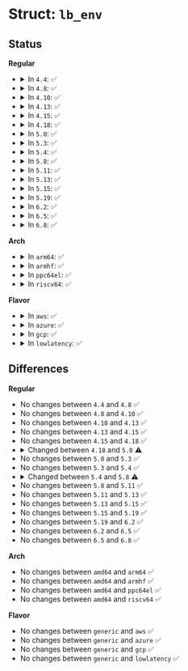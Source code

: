 # Struct: <code>lb_env</code>

## Status
<b>Regular</b>
<ul>
<li>
<details>
<summary>In <code>4.4</code>: ✅</summary>

```c
struct lb_env {
    struct sched_domain *sd;
    struct rq *src_rq;
    int src_cpu;
    int dst_cpu;
    struct rq *dst_rq;
    struct cpumask *dst_grpmask;
    int new_dst_cpu;
    enum cpu_idle_type idle;
    long int imbalance;
    struct cpumask *cpus;
    unsigned int flags;
    unsigned int loop;
    unsigned int loop_break;
    unsigned int loop_max;
    enum fbq_type fbq_type;
    struct list_head tasks;
};
```
</details>
</li>
<li>
<details>
<summary>In <code>4.8</code>: ✅</summary>

```c
struct lb_env {
    struct sched_domain *sd;
    struct rq *src_rq;
    int src_cpu;
    int dst_cpu;
    struct rq *dst_rq;
    struct cpumask *dst_grpmask;
    int new_dst_cpu;
    enum cpu_idle_type idle;
    long int imbalance;
    struct cpumask *cpus;
    unsigned int flags;
    unsigned int loop;
    unsigned int loop_break;
    unsigned int loop_max;
    enum fbq_type fbq_type;
    struct list_head tasks;
};
```
</details>
</li>
<li>
<details>
<summary>In <code>4.10</code>: ✅</summary>

```c
struct lb_env {
    struct sched_domain *sd;
    struct rq *src_rq;
    int src_cpu;
    int dst_cpu;
    struct rq *dst_rq;
    struct cpumask *dst_grpmask;
    int new_dst_cpu;
    enum cpu_idle_type idle;
    long int imbalance;
    struct cpumask *cpus;
    unsigned int flags;
    unsigned int loop;
    unsigned int loop_break;
    unsigned int loop_max;
    enum fbq_type fbq_type;
    struct list_head tasks;
};
```
</details>
</li>
<li>
<details>
<summary>In <code>4.13</code>: ✅</summary>

```c
struct lb_env {
    struct sched_domain *sd;
    struct rq *src_rq;
    int src_cpu;
    int dst_cpu;
    struct rq *dst_rq;
    struct cpumask *dst_grpmask;
    int new_dst_cpu;
    enum cpu_idle_type idle;
    long int imbalance;
    struct cpumask *cpus;
    unsigned int flags;
    unsigned int loop;
    unsigned int loop_break;
    unsigned int loop_max;
    enum fbq_type fbq_type;
    struct list_head tasks;
};
```
</details>
</li>
<li>
<details>
<summary>In <code>4.15</code>: ✅</summary>

```c
struct lb_env {
    struct sched_domain *sd;
    struct rq *src_rq;
    int src_cpu;
    int dst_cpu;
    struct rq *dst_rq;
    struct cpumask *dst_grpmask;
    int new_dst_cpu;
    enum cpu_idle_type idle;
    long int imbalance;
    struct cpumask *cpus;
    unsigned int flags;
    unsigned int loop;
    unsigned int loop_break;
    unsigned int loop_max;
    enum fbq_type fbq_type;
    struct list_head tasks;
};
```
</details>
</li>
<li>
<details>
<summary>In <code>4.18</code>: ✅</summary>

```c
struct lb_env {
    struct sched_domain *sd;
    struct rq *src_rq;
    int src_cpu;
    int dst_cpu;
    struct rq *dst_rq;
    struct cpumask *dst_grpmask;
    int new_dst_cpu;
    enum cpu_idle_type idle;
    long int imbalance;
    struct cpumask *cpus;
    unsigned int flags;
    unsigned int loop;
    unsigned int loop_break;
    unsigned int loop_max;
    enum fbq_type fbq_type;
    struct list_head tasks;
};
```
</details>
</li>
<li>
<details>
<summary>In <code>5.0</code>: ✅</summary>

```c
struct lb_env {
    struct sched_domain *sd;
    struct rq *src_rq;
    int src_cpu;
    int dst_cpu;
    struct rq *dst_rq;
    struct cpumask *dst_grpmask;
    int new_dst_cpu;
    enum cpu_idle_type idle;
    long int imbalance;
    struct cpumask *cpus;
    unsigned int flags;
    unsigned int loop;
    unsigned int loop_break;
    unsigned int loop_max;
    enum fbq_type fbq_type;
    enum group_type src_grp_type;
    struct list_head tasks;
};
```
</details>
</li>
<li>
<details>
<summary>In <code>5.3</code>: ✅</summary>

```c
struct lb_env {
    struct sched_domain *sd;
    struct rq *src_rq;
    int src_cpu;
    int dst_cpu;
    struct rq *dst_rq;
    struct cpumask *dst_grpmask;
    int new_dst_cpu;
    enum cpu_idle_type idle;
    long int imbalance;
    struct cpumask *cpus;
    unsigned int flags;
    unsigned int loop;
    unsigned int loop_break;
    unsigned int loop_max;
    enum fbq_type fbq_type;
    enum group_type src_grp_type;
    struct list_head tasks;
};
```
</details>
</li>
<li>
<details>
<summary>In <code>5.4</code>: ✅</summary>

```c
struct lb_env {
    struct sched_domain *sd;
    struct rq *src_rq;
    int src_cpu;
    int dst_cpu;
    struct rq *dst_rq;
    struct cpumask *dst_grpmask;
    int new_dst_cpu;
    enum cpu_idle_type idle;
    long int imbalance;
    struct cpumask *cpus;
    unsigned int flags;
    unsigned int loop;
    unsigned int loop_break;
    unsigned int loop_max;
    enum fbq_type fbq_type;
    enum group_type src_grp_type;
    struct list_head tasks;
};
```
</details>
</li>
<li>
<details>
<summary>In <code>5.8</code>: ✅</summary>

```c
struct lb_env {
    struct sched_domain *sd;
    struct rq *src_rq;
    int src_cpu;
    int dst_cpu;
    struct rq *dst_rq;
    struct cpumask *dst_grpmask;
    int new_dst_cpu;
    enum cpu_idle_type idle;
    long int imbalance;
    struct cpumask *cpus;
    unsigned int flags;
    unsigned int loop;
    unsigned int loop_break;
    unsigned int loop_max;
    enum fbq_type fbq_type;
    enum migration_type migration_type;
    struct list_head tasks;
};
```
</details>
</li>
<li>
<details>
<summary>In <code>5.11</code>: ✅</summary>

```c
struct lb_env {
    struct sched_domain *sd;
    struct rq *src_rq;
    int src_cpu;
    int dst_cpu;
    struct rq *dst_rq;
    struct cpumask *dst_grpmask;
    int new_dst_cpu;
    enum cpu_idle_type idle;
    long int imbalance;
    struct cpumask *cpus;
    unsigned int flags;
    unsigned int loop;
    unsigned int loop_break;
    unsigned int loop_max;
    enum fbq_type fbq_type;
    enum migration_type migration_type;
    struct list_head tasks;
};
```
</details>
</li>
<li>
<details>
<summary>In <code>5.13</code>: ✅</summary>

```c
struct lb_env {
    struct sched_domain *sd;
    struct rq *src_rq;
    int src_cpu;
    int dst_cpu;
    struct rq *dst_rq;
    struct cpumask *dst_grpmask;
    int new_dst_cpu;
    enum cpu_idle_type idle;
    long int imbalance;
    struct cpumask *cpus;
    unsigned int flags;
    unsigned int loop;
    unsigned int loop_break;
    unsigned int loop_max;
    enum fbq_type fbq_type;
    enum migration_type migration_type;
    struct list_head tasks;
};
```
</details>
</li>
<li>
<details>
<summary>In <code>5.15</code>: ✅</summary>

```c
struct lb_env {
    struct sched_domain *sd;
    struct rq *src_rq;
    int src_cpu;
    int dst_cpu;
    struct rq *dst_rq;
    struct cpumask *dst_grpmask;
    int new_dst_cpu;
    enum cpu_idle_type idle;
    long int imbalance;
    struct cpumask *cpus;
    unsigned int flags;
    unsigned int loop;
    unsigned int loop_break;
    unsigned int loop_max;
    enum fbq_type fbq_type;
    enum migration_type migration_type;
    struct list_head tasks;
};
```
</details>
</li>
<li>
<details>
<summary>In <code>5.19</code>: ✅</summary>

```c
struct lb_env {
    struct sched_domain *sd;
    struct rq *src_rq;
    int src_cpu;
    int dst_cpu;
    struct rq *dst_rq;
    struct cpumask *dst_grpmask;
    int new_dst_cpu;
    enum cpu_idle_type idle;
    long int imbalance;
    struct cpumask *cpus;
    unsigned int flags;
    unsigned int loop;
    unsigned int loop_break;
    unsigned int loop_max;
    enum fbq_type fbq_type;
    enum migration_type migration_type;
    struct list_head tasks;
};
```
</details>
</li>
<li>
<details>
<summary>In <code>6.2</code>: ✅</summary>

```c
struct lb_env {
    struct sched_domain *sd;
    struct rq *src_rq;
    int src_cpu;
    int dst_cpu;
    struct rq *dst_rq;
    struct cpumask *dst_grpmask;
    int new_dst_cpu;
    enum cpu_idle_type idle;
    long int imbalance;
    struct cpumask *cpus;
    unsigned int flags;
    unsigned int loop;
    unsigned int loop_break;
    unsigned int loop_max;
    enum fbq_type fbq_type;
    enum migration_type migration_type;
    struct list_head tasks;
};
```
</details>
</li>
<li>
<details>
<summary>In <code>6.5</code>: ✅</summary>

```c
struct lb_env {
    struct sched_domain *sd;
    struct rq *src_rq;
    int src_cpu;
    int dst_cpu;
    struct rq *dst_rq;
    struct cpumask *dst_grpmask;
    int new_dst_cpu;
    enum cpu_idle_type idle;
    long int imbalance;
    struct cpumask *cpus;
    unsigned int flags;
    unsigned int loop;
    unsigned int loop_break;
    unsigned int loop_max;
    enum fbq_type fbq_type;
    enum migration_type migration_type;
    struct list_head tasks;
};
```
</details>
</li>
<li>
<details>
<summary>In <code>6.8</code>: ✅</summary>

```c
struct lb_env {
    struct sched_domain *sd;
    struct rq *src_rq;
    int src_cpu;
    int dst_cpu;
    struct rq *dst_rq;
    struct cpumask *dst_grpmask;
    int new_dst_cpu;
    enum cpu_idle_type idle;
    long int imbalance;
    struct cpumask *cpus;
    unsigned int flags;
    unsigned int loop;
    unsigned int loop_break;
    unsigned int loop_max;
    enum fbq_type fbq_type;
    enum migration_type migration_type;
    struct list_head tasks;
};
```
</details>
</li>
</ul>
<b>Arch</b>
<ul>
<li>
<details>
<summary>In <code>arm64</code>: ✅</summary>

```c
struct lb_env {
    struct sched_domain *sd;
    struct rq *src_rq;
    int src_cpu;
    int dst_cpu;
    struct rq *dst_rq;
    struct cpumask *dst_grpmask;
    int new_dst_cpu;
    enum cpu_idle_type idle;
    long int imbalance;
    struct cpumask *cpus;
    unsigned int flags;
    unsigned int loop;
    unsigned int loop_break;
    unsigned int loop_max;
    enum fbq_type fbq_type;
    enum group_type src_grp_type;
    struct list_head tasks;
};
```
</details>
</li>
<li>
<details>
<summary>In <code>armhf</code>: ✅</summary>

```c
struct lb_env {
    struct sched_domain *sd;
    struct rq *src_rq;
    int src_cpu;
    int dst_cpu;
    struct rq *dst_rq;
    struct cpumask *dst_grpmask;
    int new_dst_cpu;
    enum cpu_idle_type idle;
    long int imbalance;
    struct cpumask *cpus;
    unsigned int flags;
    unsigned int loop;
    unsigned int loop_break;
    unsigned int loop_max;
    enum fbq_type fbq_type;
    enum group_type src_grp_type;
    struct list_head tasks;
};
```
</details>
</li>
<li>
<details>
<summary>In <code>ppc64el</code>: ✅</summary>

```c
struct lb_env {
    struct sched_domain *sd;
    struct rq *src_rq;
    int src_cpu;
    int dst_cpu;
    struct rq *dst_rq;
    struct cpumask *dst_grpmask;
    int new_dst_cpu;
    enum cpu_idle_type idle;
    long int imbalance;
    struct cpumask *cpus;
    unsigned int flags;
    unsigned int loop;
    unsigned int loop_break;
    unsigned int loop_max;
    enum fbq_type fbq_type;
    enum group_type src_grp_type;
    struct list_head tasks;
};
```
</details>
</li>
<li>
<details>
<summary>In <code>riscv64</code>: ✅</summary>

```c
struct lb_env {
    struct sched_domain *sd;
    struct rq *src_rq;
    int src_cpu;
    int dst_cpu;
    struct rq *dst_rq;
    struct cpumask *dst_grpmask;
    int new_dst_cpu;
    enum cpu_idle_type idle;
    long int imbalance;
    struct cpumask *cpus;
    unsigned int flags;
    unsigned int loop;
    unsigned int loop_break;
    unsigned int loop_max;
    enum fbq_type fbq_type;
    enum group_type src_grp_type;
    struct list_head tasks;
};
```
</details>
</li>
</ul>
<b>Flavor</b>
<ul>
<li>
<details>
<summary>In <code>aws</code>: ✅</summary>

```c
struct lb_env {
    struct sched_domain *sd;
    struct rq *src_rq;
    int src_cpu;
    int dst_cpu;
    struct rq *dst_rq;
    struct cpumask *dst_grpmask;
    int new_dst_cpu;
    enum cpu_idle_type idle;
    long int imbalance;
    struct cpumask *cpus;
    unsigned int flags;
    unsigned int loop;
    unsigned int loop_break;
    unsigned int loop_max;
    enum fbq_type fbq_type;
    enum group_type src_grp_type;
    struct list_head tasks;
};
```
</details>
</li>
<li>
<details>
<summary>In <code>azure</code>: ✅</summary>

```c
struct lb_env {
    struct sched_domain *sd;
    struct rq *src_rq;
    int src_cpu;
    int dst_cpu;
    struct rq *dst_rq;
    struct cpumask *dst_grpmask;
    int new_dst_cpu;
    enum cpu_idle_type idle;
    long int imbalance;
    struct cpumask *cpus;
    unsigned int flags;
    unsigned int loop;
    unsigned int loop_break;
    unsigned int loop_max;
    enum fbq_type fbq_type;
    enum group_type src_grp_type;
    struct list_head tasks;
};
```
</details>
</li>
<li>
<details>
<summary>In <code>gcp</code>: ✅</summary>

```c
struct lb_env {
    struct sched_domain *sd;
    struct rq *src_rq;
    int src_cpu;
    int dst_cpu;
    struct rq *dst_rq;
    struct cpumask *dst_grpmask;
    int new_dst_cpu;
    enum cpu_idle_type idle;
    long int imbalance;
    struct cpumask *cpus;
    unsigned int flags;
    unsigned int loop;
    unsigned int loop_break;
    unsigned int loop_max;
    enum fbq_type fbq_type;
    enum group_type src_grp_type;
    struct list_head tasks;
};
```
</details>
</li>
<li>
<details>
<summary>In <code>lowlatency</code>: ✅</summary>

```c
struct lb_env {
    struct sched_domain *sd;
    struct rq *src_rq;
    int src_cpu;
    int dst_cpu;
    struct rq *dst_rq;
    struct cpumask *dst_grpmask;
    int new_dst_cpu;
    enum cpu_idle_type idle;
    long int imbalance;
    struct cpumask *cpus;
    unsigned int flags;
    unsigned int loop;
    unsigned int loop_break;
    unsigned int loop_max;
    enum fbq_type fbq_type;
    enum group_type src_grp_type;
    struct list_head tasks;
};
```
</details>
</li>
</ul>

## Differences
<b>Regular</b>
<ul>
<li>
No changes between <code>4.4</code> and <code>4.8</code> ✅
</li>
<li>
No changes between <code>4.8</code> and <code>4.10</code> ✅
</li>
<li>
No changes between <code>4.10</code> and <code>4.13</code> ✅
</li>
<li>
No changes between <code>4.13</code> and <code>4.15</code> ✅
</li>
<li>
No changes between <code>4.15</code> and <code>4.18</code> ✅
</li>
<li>
<details>
<summary>Changed between <code>4.18</code> and <code>5.0</code> ⚠️</summary>
<ul>
<li>
<b>Field added. </b>
<code>enum group_type src_grp_type</code>
</li>
</ul>
</details>
</li>
<li>
No changes between <code>5.0</code> and <code>5.3</code> ✅
</li>
<li>
No changes between <code>5.3</code> and <code>5.4</code> ✅
</li>
<li>
<details>
<summary>Changed between <code>5.4</code> and <code>5.8</code> ⚠️</summary>
<ul>
<li>
<b>Field added. </b>
<code>enum migration_type migration_type</code>
</li>
<li>
<b>Field removed. </b>
<code>enum group_type src_grp_type</code>
</li>
</ul>
</details>
</li>
<li>
No changes between <code>5.8</code> and <code>5.11</code> ✅
</li>
<li>
No changes between <code>5.11</code> and <code>5.13</code> ✅
</li>
<li>
No changes between <code>5.13</code> and <code>5.15</code> ✅
</li>
<li>
No changes between <code>5.15</code> and <code>5.19</code> ✅
</li>
<li>
No changes between <code>5.19</code> and <code>6.2</code> ✅
</li>
<li>
No changes between <code>6.2</code> and <code>6.5</code> ✅
</li>
<li>
No changes between <code>6.5</code> and <code>6.8</code> ✅
</li>
</ul>
<b>Arch</b>
<ul>
<li>
No changes between <code>amd64</code> and <code>arm64</code> ✅
</li>
<li>
No changes between <code>amd64</code> and <code>armhf</code> ✅
</li>
<li>
No changes between <code>amd64</code> and <code>ppc64el</code> ✅
</li>
<li>
No changes between <code>amd64</code> and <code>riscv64</code> ✅
</li>
</ul>
<b>Flavor</b>
<ul>
<li>
No changes between <code>generic</code> and <code>aws</code> ✅
</li>
<li>
No changes between <code>generic</code> and <code>azure</code> ✅
</li>
<li>
No changes between <code>generic</code> and <code>gcp</code> ✅
</li>
<li>
No changes between <code>generic</code> and <code>lowlatency</code> ✅
</li>
</ul>
